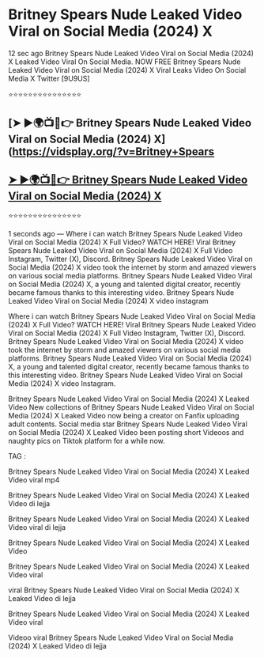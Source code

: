 ﻿# Britney Spears Nude Leaked Video Viral on Social Media (2024) X



12 sec ago Britney Spears Nude Leaked Video Viral on Social Media (2024) X Leaked Video Viral On Social Media. NOW FREE Britney Spears Nude Leaked Video Viral on Social Media (2024) X Viral Leaks Video On Social Media X Twitter [9U9US]

⭐⭐⭐⭐⭐⭐⭐⭐⭐⭐⭐⭐⭐⭐⭐

## [➤ ►🌍📺📱👉 Britney Spears Nude Leaked Video Viral on Social Media (2024) X](https://vidsplay.org/?v=Britney+Spears

## [➤ ►🌍📺📱👉 Britney Spears Nude Leaked Video Viral on Social Media (2024) X](https://vidsplay.org/?v=Britney+Spears)


⭐⭐⭐⭐⭐⭐⭐⭐⭐⭐⭐⭐⭐⭐⭐



1 seconds ago — Where i can watch Britney Spears Nude Leaked Video Viral on Social Media (2024) X Full Video? WATCH HERE! Viral Britney Spears Nude Leaked Video Viral on Social Media (2024) X Full Video Instagram, Twitter (X), Discord. Britney Spears Nude Leaked Video Viral on Social Media (2024) X video took the internet by storm and amazed viewers on various social media platforms. Britney Spears Nude Leaked Video Viral on Social Media (2024) X, a young and talented digital creator, recently became famous thanks to this interesting video. Britney Spears Nude Leaked Video Viral on Social Media (2024) X video instagram

Where i can watch Britney Spears Nude Leaked Video Viral on Social Media (2024) X Full Video? WATCH HERE! Viral Britney Spears Nude Leaked Video Viral on Social Media (2024) X Full Video Instagram, Twitter (X), Discord. Britney Spears Nude Leaked Video Viral on Social Media (2024) X video took the internet by storm and amazed viewers on various social media platforms. Britney Spears Nude Leaked Video Viral on Social Media (2024) X, a young and talented digital creator, recently became famous thanks to this interesting video. Britney Spears Nude Leaked Video Viral on Social Media (2024) X video Instagram.

Britney Spears Nude Leaked Video Viral on Social Media (2024) X Leaked Video New collections of Britney Spears Nude Leaked Video Viral on Social Media (2024) X Leaked Video now being a creator on Fanfix uploading adult contents. Social media star Britney Spears Nude Leaked Video Viral on Social Media (2024) X Leaked Video been posting short Videoos and naughty pics on Tiktok platform for a while now.

TAG :

 

Britney Spears Nude Leaked Video Viral on Social Media (2024) X Leaked Video viral mp4

 

Britney Spears Nude Leaked Video Viral on Social Media (2024) X Leaked Video di lejja

 

Britney Spears Nude Leaked Video Viral on Social Media (2024) X Leaked Video viral di lejja

 

Britney Spears Nude Leaked Video Viral on Social Media (2024) X Leaked Video

 

Britney Spears Nude Leaked Video Viral on Social Media (2024) X Leaked Video viral

 

viral Britney Spears Nude Leaked Video Viral on Social Media (2024) X Leaked Video di lejja

 

Britney Spears Nude Leaked Video Viral on Social Media (2024) X Leaked Video viral

 

Videoo viral Britney Spears Nude Leaked Video Viral on Social Media (2024) X Leaked Video di lejja
